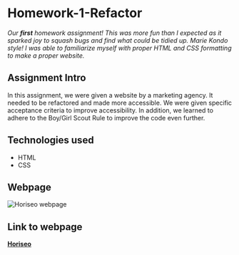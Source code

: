# Homework-1-Refactor
*Our **first** homework assignment! This was more fun than I expected as it sparked joy to squash bugs and find what could be tidied up. Marie Kondo style! I was able to familiarize myself with proper HTML and CSS formatting to make a proper website.*

## Assignment Intro
In this assignment, we were given a website by a marketing agency. It needed to be refactored and made more accessible. We were given specific acceptance criteria to improve accessibility. In addition, we learned to adhere to the Boy/Girl Scout Rule to improve the code even further.

## Technologies used
* HTML
* CSS

## Webpage
![Horiseo webpage]( /bootcamp/Homework/Homework-1-Refactor/assets/images/Screenshot.png)

## Link to webpage
**[Horiseo](https://sitmeister.github.io/Homework-1-Refactor/)**